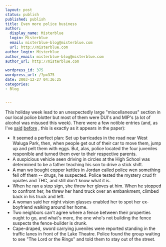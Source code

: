 ```yaml
---
layout: post
status: publish
published: publish
title: Even more police business
author:
  display_name: Misterblue
  login: Misterblue
  email: misterblue-blog@misterblue.com
  url: http://misterblue.com
author_login: Misterblue
author_email: misterblue-blog@misterblue.com
author_url: http://misterblue.com

wordpress_id: 375
wordpress_url: /?p=375
date: 2003-12-27 04:36:25
categories:
- Blog


---
```

<p>
This holiday week lead to an unexpectedly large "miscellaneous" section in our local police blotter but most of them were DUI's and MIP's (a lot of alcohol was misused this week).
There were a few notible entries
(and, as I've
<a href="http://www.misterblue.com/mt/archives/20031115-more_police_business.html">said</a> 
<a href="http://www.misterblue.com/mt/archives/20031109-police_business.html">before</a>
, this is exactly as it appears in the paper):
</p>
<ul>
<li>
It seemed a perfect plan: Set up barricades in the road near West Waluga Park, then, when people get out of their car to move them, jump up and pelt them with  eggs.
But, alas, police located the four juveniles responible and turned them over to their respective parents.
</li>
<li>
A suspicious vehicle seen driving in circles at the High School was determined to be a father teaching his son to drive a stick shift.
</li>
<li>
A man wo bought copper kettles in Jordan called police wen something fell off them -- drugs, he suspected.
Police tested the mystery crud fr opiates and THC, and still don't know what it is.
</li>
<li>
When he ran a stop sign, she threw her gloves at him.
When he stopped to confront her, he threw her hand truck over an embankment, climbed back in his truck and left.
</li>
<li>
A woman said her night vision glasses enabled her to spot her ex-boyfriend walking around her home.
</li>
<li>
Two neighbors can't agree where a fence between their properties ought to go, and what's more, the one who's not building the fence suspects the fence-builder is drunk.
</li>
<li>
Cape-draped, sword carrying juveniles were reported standing in the traffic lanes in front of the Lake Theatre.
Police found the group waiting to see "The Lord or the Rings" and told them to stay out of the street.
</li>
</ul>
